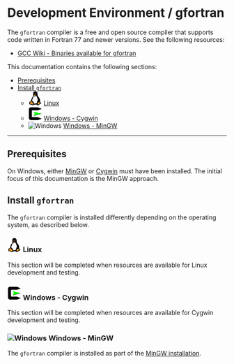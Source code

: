 # Development Environment / gfortran #

The `gfortran` compiler is a free and open source compiler that supports code written in Fortran 77 and newer versions.
See the following resources:

* [GCC Wiki - Binaries available for gfortran](https://gcc.gnu.org/wiki/GFortranBinaries)

This documentation contains the following sections:

* [Prerequisites](#prerequisites)
* [Install `gfortran`](#install-gfortran)
	+ ![Linux](../images/linux-32.png) [Linux](#linux)
	+ ![Cygwin](../images/cygwin-32.png) [Windows - Cygwin](#windows-cygwin)
	+ ![Windows](../images/windows-32.ico) [Windows - MinGW](#windows-mingw)

-----------------

## Prerequisites ##

On Windows, either [MinGW](machine#install-mingw-native-windows-32-bit) or [Cygwin](machine#install-cygwin) must have been installed.
The initial focus of this documentation is the MinGW approach.

## Install `gfortran` ##

The `gfortran` compiler is installed differently depending on the operating system, as described below.

### ![Linux](../images/linux-32.png) Linux ###

This section will be completed when resources are available for Linux development and testing.

### ![Cygwin](../images/cygwin-32.png) Windows - Cygwin ###

This section will be completed when resources are available for Cygwin development and testing.

### ![Windows](../images/windows-32.ico) Windows - MinGW ###

The `gfortran` compiler is installed as part of the [MinGW installation](machine#install-mingw).

